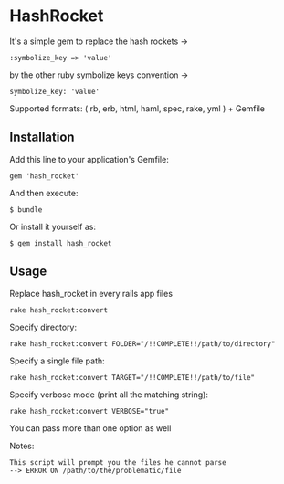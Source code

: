 # HashRocket

It's a simple gem to replace the hash rockets -> 

    :symbolize_key => 'value'

by the other ruby symbolize keys convention ->

    symbolize_key: 'value'

Supported formats: ( rb, erb, html, haml, spec, rake, yml ) + Gemfile
  
## Installation

Add this line to your application's Gemfile:

    gem 'hash_rocket'

And then execute:

    $ bundle

Or install it yourself as:

    $ gem install hash_rocket

## Usage

Replace hash_rocket in every rails app files
  
    rake hash_rocket:convert

Specify directory:

    rake hash_rocket:convert FOLDER="/!!COMPLETE!!/path/to/directory"

Specify a single file path:
    
    rake hash_rocket:convert TARGET="/!!COMPLETE!!/path/to/file"

Specify verbose mode (print all the matching string):

    rake hash_rocket:convert VERBOSE="true"

You can pass more than one option as well

Notes:

    This script will prompt you the files he cannot parse
    --> ERROR ON /path/to/the/problematic/file
